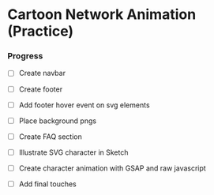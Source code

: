 # Cartoon Network Animation (Practice)

### Progress

* [ ] Create navbar

- [ ] Create footer

* [ ] Add footer hover event on svg elements

- [ ] Place background pngs 

* [ ] Create FAQ section 

- [ ] Illustrate SVG character in Sketch

* [ ] Create character animation with GSAP and raw javascript

- [ ] Add final touches 
